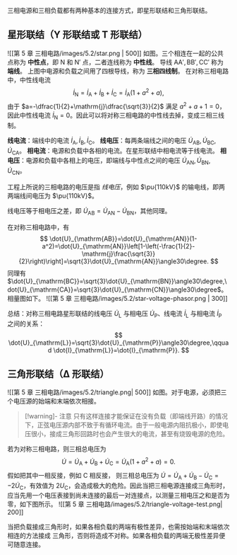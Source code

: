 三相电源和三相负载都有两种基本的连接方式，即星形联结和三角形联结。
## 星形联结（Y 形联结或 T 形联结）
![[第 5 章 三相电路/images/5.2/star.png | 500]]
如图。三个相连在一起的公共点称为 **中性点**，即 $\mathrm{N}$ 和 $\mathrm{N}'$ 点，二者连线称为 **中性线**。
导线 $\mathrm{AA',BB',CC'}$ 称为 **端线**。
上图中电源和负载之间用了四根导线，称为 **三相四线制**。
在对称三相电路中，中性线电流 $$ \dot{I}_{\mathrm{N}}=\dot{I}_{\mathrm{A}}+\dot{I}_{\mathrm{B}}+\dot{I}_{\mathrm{C}}=\dot{I}_{\mathrm{A}}(1+a^2+a), $$由于 $a=-\dfrac{1}{2}+\mathrm{j}\dfrac{\sqrt{3}}{2}$ 满足 $a^2+a+1=0$，因此中性线电流 $\dot{I}_{\mathrm{N}}=0$。因此可以将对称三相电路的中性线去掉，变成三相三线制。

**线电流**：端线中的电流 $\dot{I}_{\mathrm{A}},\dot{I}_{\mathrm{B}},\dot{I}_{\mathrm{C}}$。
**线电压**：每两条端线之间的电压 $\dot{U}_{\mathrm{AB}},\dot{U}_{\mathrm{BC}},\dot{U}_{\mathrm{CA}}$。
**相电流**：电源和负载中各相的电流。在星形联结中相电流等于线电流。
**相电压**：电源和负载中各相上的电压，即端线与中性点之间的电压 $\dot{U}_{\mathrm{AN}},\dot{U}_{\mathrm{BN}},\dot{U}_{\mathrm{CN}}$。

工程上所说的三相电路的电压是指 *线电压*，例如 $\pu{110kV}$ 的输电线，即两两端线间电压为 $\pu{110kV}$。

线电压等于相电压之差，即 $\dot{U}_{\mathrm{AB}}=\dot{U}_{\mathrm{AN}}-\dot{U}_{\mathrm{BN}}$，其他同理。

在对称三相电路中，有 $$ \dot{U}_{\mathrm{AB}}=\dot{U}_{\mathrm{AN}}(1-a^2)=\dot{U}_{\mathrm{AN}}\left[1-\left(-\frac{1}{2}-\mathrm{j}\frac{\sqrt{3}}{2}\right)\right]=\sqrt{3}\dot{U}_{\mathrm{AN}}\angle30\degree. $$同理有 $\dot{U}_{\mathrm{BC}}=\sqrt{3}\dot{U}_{\mathrm{BN}}\angle30\degree,\dot{U}_{\mathrm{CA}}=\sqrt{3}\dot{U}_{\mathrm{CN}}\angle30\degree$。相量图如下。
![[第 5 章 三相电路/images/5.2/star-voltage-phasor.png | 300]]

总结：对称三相电路星形联结的线电压 $\dot{U}_{\mathrm{L}}$ 与相电压 $\dot{U}_{\mathrm{P}}$、线电流 $\dot{I}_{\mathrm{L}}$ 与相电流 $\dot{I}_{\mathrm{P}}$ 之间的关系：$$ \dot{U}_{\mathrm{L}}=\sqrt{3}\dot{U}_{\mathrm{P}}\angle30\degree,\qquad \dot{I}_{\mathrm{L}}=\dot{I}_{\mathrm{P}}. $$
## 三角形联结（Δ 形联结）
![[第 5 章 三相电路/images/5.2/triangle.png| 500]]
如图。对于电源，必须把三个电压源的始端和末端依次相接。
> [!warning]- 注意
只有这样连接才能保证在没有负载（即端线开路）的情况下，正弦电压源内部不致于有循环电流。由于一般电源内阻抗极小，即使电压很小，接成三角形回路时也会产生很大的电流，甚至有烧毁电源的危险。

若为对称三相电路，则三相总电压为 $$ \dot{U}=\dot{U}_{\mathrm{A}}+\dot{U}_{\mathrm{B}}+\dot{U}_{\mathrm{C}}=\dot{U}_{\mathrm{A}}(1+a^2+a)=0. $$假如把其中一相反接，例如 $\mathrm{C}$ 相反接， 则三相总电压为 $\dot{U}=\dot{U}_{\mathrm{A}}+\dot{U}_{\mathrm{B}}-\dot{U}_{\mathrm{C}}=-2\dot{U}_{\mathrm{C}}$，有效值为 $2U _{\mathrm{C}}$，会造成极大的危险。因此当把三相电源连接成三角形时，应当先用一个电压表接到尚未连接的最后一对连接点，以测量三相电压之和是否为零，如下图所示。
![[第 5 章 三相电路/images/5.2/triangle-voltage-test.png| 200]]

当把负载接成三角形时，如果各相负载的两端有极性差异，也需按始端和末端依次相连的方法接成 三角形，否则将造成不对称。如果各相负载的两端无极性差异便可随意连接。
